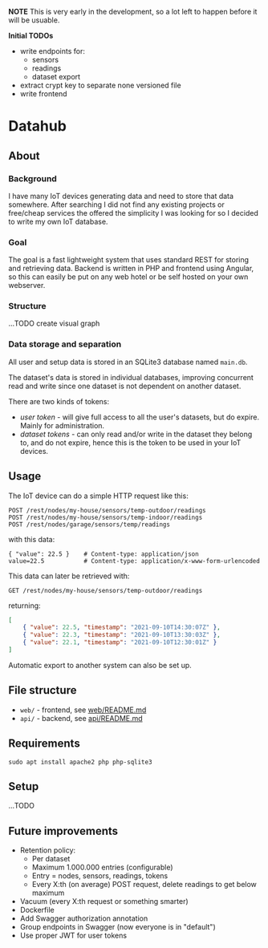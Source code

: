 **NOTE**
This is very early in the development, so a lot left to happen before it will
be usuable.

**Initial TODOs**
* write endpoints for:
    * sensors
    * readings
    * dataset export
* extract crypt key to separate none versioned file
* write frontend

# Datahub

## About

### Background
I have many IoT devices generating data and need to store that data somewhere.
After searching I did not find any existing projects or free/cheap services
the offered the simplicity I was looking for so I decided to write my own
IoT database.

### Goal
The goal is a fast lightweight system that uses standard REST for storing
and retrieving data. Backend is written in PHP and frontend using Angular,
so this can easily be put on any web hotel or be self
hosted on your own webserver.

### Structure
...TODO create visual graph

### Data storage and separation
All user and setup data is stored in an SQLite3 database named `main.db`.

The dataset's data is stored in individual databases, improving
concurrent read and write since one dataset is not dependent on another dataset.

There are two kinds of tokens:
* *user token* - will give full access to all the user's datasets, but do expire. Mainly for administration.
* *dataset tokens* - can only read and/or write in the dataset they belong to, and do not expire, hence this is the token to be used in your IoT devices.

## Usage
The IoT device can do a simple HTTP request like this:
```
POST /rest/nodes/my-house/sensors/temp-outdoor/readings
POST /rest/nodes/my-house/sensors/temp-indoor/readings
POST /rest/nodes/garage/sensors/temp/readings
```
with this data:
```
{ "value": 22.5 }    # Content-type: application/json
value=22.5           # Content-type: application/x-www-form-urlencoded
```

This data can later be retrieved with:
```
GET /rest/nodes/my-house/sensors/temp-outdoor/readings
```
returning:
```json
[
    { "value": 22.5, "timestamp": "2021-09-10T14:30:07Z" },
    { "value": 22.3, "timestamp": "2021-09-10T13:30:03Z" },
    { "value": 22.1, "timestamp": "2021-09-10T12:30:01Z" }
]
```

Automatic export to another system can also be set up.

## File structure

* `web/` - frontend, see [web/README.md](web/README.md)
* `api/` - backend, see [api/README.md](api/README.md)

## Requirements
```shell
sudo apt install apache2 php php-sqlite3
```

## Setup
...TODO

## Future improvements
* Retention policy:
    * Per dataset
    * Maximum 1.000.000 entries (configurable)
    * Entry = nodes, sensors, readings, tokens
    * Every X:th (on average) POST request, delete readings to get below maximum
* Vacuum (every X:th request or something smarter)
* Dockerfile
* Add Swagger authorization annotation
* Group endpoints in Swagger (now everyone is in "default")
* Use proper JWT for user tokens
